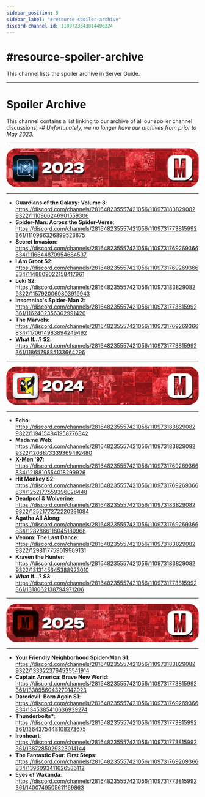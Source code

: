 ```yaml
---
sidebar_position: 5
sidebar_label: "#resource-spoiler-archive"
discord-channel-id: 1109723343814406224
---
```


# #resource-spoiler-archive

This channel lists the spoiler archive in Server Guide.

---

# Spoiler Archive

This channel contains a list linking to our archive of all our spoiler channel discussions!
-# _Unfortunately, we no longer have our archives from prior to May 2023._

---

![2023 Banner](../../../static/img/discord-pages/2023.png)

---

- **Guardians of the Galaxy: Volume 3**: https://discord.com/channels/281648235557421056/1109731838290829322/1110966246901559306
- **Spider-Man: Across the Spider-Verse**: https://discord.com/channels/281648235557421056/1109731773815992361/1110966326899523675
- **Secret Invasion**: https://discord.com/channels/281648235557421056/1109731769269366834/1116644870954684537
- **I Am Groot S2**: https://discord.com/channels/281648235557421056/1109731769269366834/1148809022158417961
- **Loki S2**: https://discord.com/channels/281648235557421056/1109731838290829322/1157920060803919943
- **Insomniac's Spider-Man 2**: https://discord.com/channels/281648235557421056/1109731773815992361/1162402356302991420
- **The Marvels**: https://discord.com/channels/281648235557421056/1109731769269366834/1170614983894249492
- **What If...? S2**: https://discord.com/channels/281648235557421056/1109731773815992361/1186579885133664296

---

![2024 Banner](../../../static/img/discord-pages/2024.png)

---

- **Echo**: https://discord.com/channels/281648235557421056/1109731838290829322/1194154841958776842
- **Madame Web**: https://discord.com/channels/281648235557421056/1109731838290829322/1206873339369492480
- **X-Men '97**: https://discord.com/channels/281648235557421056/1109731769269366834/1218810554018299926
- **Hit Monkey S2**: https://discord.com/channels/281648235557421056/1109731769269366834/1252177559396028448
- **Deadpool & Wolverine**: https://discord.com/channels/281648235557421056/1109731838290829322/1252177272220291084
- **Agatha All Along**: https://discord.com/channels/281648235557421056/1109731769269366834/1282866116045180968
- **Venom: The Last Dance**: https://discord.com/channels/281648235557421056/1109731838290829322/1298117759019909131
- **Kraven the Hunter**: https://discord.com/channels/281648235557421056/1109731838290829322/1313145645388923010
- **What If...? S3**: https://discord.com/channels/281648235557421056/1109731773815992361/1318062138794971206

---

![2025 Banner](../../../static/img/discord-pages/2025.png)

---

- **Your Friendly Neighborhood Spider-Man S1**: https://discord.com/channels/281648235557421056/1109731838290829322/1333223764535541914
- **Captain America: Brave New World**: https://discord.com/channels/281648235557421056/1109731773815992361/1338956043279142923
- **Daredevil: Born Again S1**: https://discord.com/channels/281648235557421056/1109731769269366834/1345385410636939274
- **Thunderbolts\***: https://discord.com/channels/281648235557421056/1109731773815992361/1364375448108273675
- **Ironheart**: https://discord.com/channels/281648235557421056/1109731773815992361/1387285029323014144
- **The Fantastic Four: First Steps**: https://discord.com/channels/281648235557421056/1109731769269366834/1396093411626586112
- **Eyes of Wakanda**: https://discord.com/channels/281648235557421056/1109731773815992361/1400749505611169863
